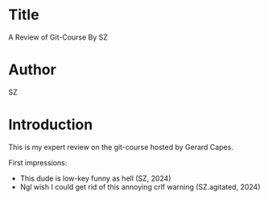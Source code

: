 # Title
A Review of Git-Course By SZ

# Author
SZ

# Introduction
This is my expert review on the git-course hosted by Gerard Capes.

First impressions: 

- This dude is low-key funny as hell (SZ, 2024)
- Ngl wish I could get rid of this annoying crlf warning (SZ.agitated, 2024)
